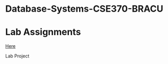 # Database-Systems-CSE370-BRACU

# Lab Assignments
<a href="https://github.com/AnonXarkA/Database-Systems-CSE370-BRACU/tree/main/LAB%20Assignments"> Here </a> <br>





Lab Project
